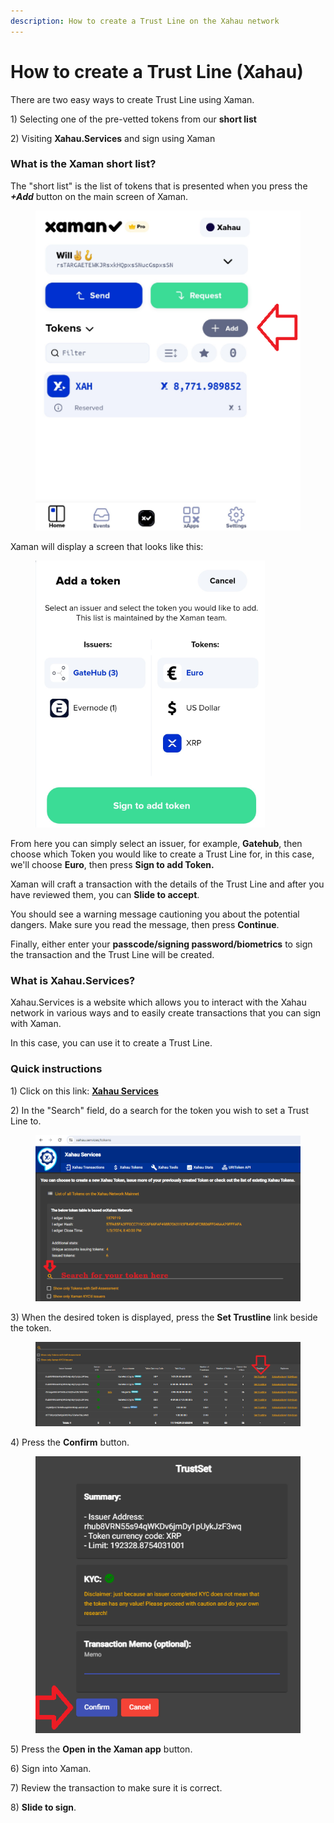```yaml
---
description: How to create a Trust Line on the Xahau network
---
```


# How to create a Trust Line (Xahau)

There are two easy ways to create Trust Line using Xaman.

1\) Selecting one of the pre-vetted tokens from our **short list**

2\) Visiting **Xahau.Services** and sign using Xaman

### **What is the Xaman short list?** <a href="#what-is-the-xumm-short-list" id="what-is-the-xumm-short-list"></a>

The "short list" is the list of tokens that is presented when you press the _**+Add**_ button on the main screen of Xaman.



<figure><img src="../.gitbook/assets/Xaman - Add button - Xahau.png" alt=""><figcaption></figcaption></figure>

Xaman will display a screen that looks like this:



<figure><img src="../.gitbook/assets/Add a token - 1.png" alt=""><figcaption></figcaption></figure>

From here you can simply select an issuer, for example, **Gatehub**, then choose which Token you would like to create a Trust Line for, in this case, we'll choose **Euro**, then press **Sign to add Token.**

Xaman will craft a transaction with the details of the Trust Line and after you have reviewed them, you can **Slide to accept**. &#x20;

You should see a warning message cautioning you about the potential dangers. Make sure you read the message, then press **Continue**.&#x20;

Finally, either enter your **passcode/signing password/biometrics** to sign the transaction and the Trust Line will be created.

### **What is Xahau.Services?**

Xahau.Services is a website which allows you to interact with the Xahau network in various ways and to easily create transactions that you can sign with Xaman.&#x20;

In this case, you can use it to create a Trust Line.

### Quick instructions

1\) Click on this link: [**Xahau Services**](https://xahau.services/tokens)

2\) In the "Search" field, do a search for the token you wish to set a Trust Line to.

<figure><img src="../.gitbook/assets/Xahau services - 2.png" alt=""><figcaption></figcaption></figure>

3\) When the desired token is displayed, press the **Set Trustline** link beside the token.

<figure><img src="../.gitbook/assets/Xahau services - 3.png" alt=""><figcaption></figcaption></figure>

4\) Press the **Confirm** button.

<figure><img src="../.gitbook/assets/Xahau services - 4.png" alt=""><figcaption></figcaption></figure>

5\) Press the **Open in the Xaman app** button.



6\) Sign into Xaman.

7\) Review the transaction to make sure it is correct.

8\) **Slide to sign**.

